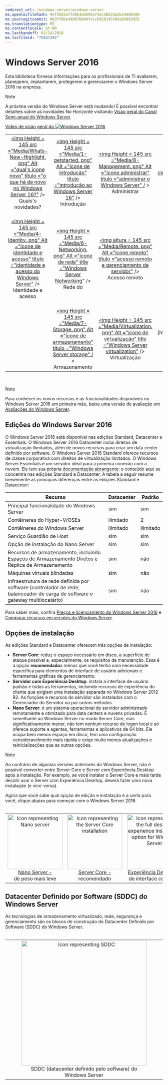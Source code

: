 ```yaml
---
redirect_url: /windows-server/windows-server
ms.openlocfilehash: 9ef5565af748b4dd592e71ec4bd34a2be58003d9
ms.sourcegitcommit: 083ff9bed4867604dfe1cb42914550da05093d25
ms.translationtype: MT
ms.contentlocale: pt-BR
ms.lasthandoff: 01/14/2020
ms.locfileid: "75947292"
---
```

# <a name="windows-server-2016"></a>Windows Server 2016

Esta biblioteca fornece informações para os profissionais de TI avaliarem, planejarem, implantarem, protegerem e gerenciarem o Windows Server 2016 na empresa.

> [!Note] 
> A próxima versão do Windows Server está mudando! É possível encontrar detalhes sobre as novidades No Horizonte visitando [Visão geral do Canal Semi-anual do Windows Server](./get-started/semi-annual-channel-overview.md). 

[Vídeo de visão geral do ![Windows Server 2016](media/front-page-video.png)](https://www.youtube-nocookie.com/embed/V8oF0JpDzaM)

<table border="0" width="100%" align='center'>
  <tr style="text-align:center;">
    <td align='center' style="width:25%; border:0;">
      <a href="/windows-server/get-started/what-s-new-in-windows-server-2016">&lt;img Height = 145 src =&quot;Media/Whats-New-Highlight. png&quot; Alt =&quot;qual&#39;s ícone novo&quot; título =&quot;o que há de novo no Windows Server 16?&quot;</a> /&gt;
        <br/>Quais&#39;s novidades?
    </td>
    <td align='center' style="width:25%; border:0;">
      <a href="/windows-server/get-started/server-basics">&lt;img Height = 145 src =&quot;Media/1-getstarted. png&quot; Alt =&quot;ícone de introdução&quot; título =&quot;introdução ao Windows Server 16&quot;</a>  /&gt;
      <br/>Introdução </td>
    <td align='center' style="width:25%; border:0;">
      <a href="/windows-server/administration/index">&lt;img Height = 145 src =&quot;Media/8-Management. png&quot; Alt =&quot;ícone administrar&quot; título =&quot;administrar o Windows Server&quot; /</a> &gt;
      <br/>Administrar </td>
    <td align='center' style="width:25%; border:0;">
      <a href="/windows-server/failover-clustering/failover-clustering-overview">&lt;img Height = 145 src =&quot;Media/3-failover. png&quot; Alt =&quot;ícone de clustering de failover&quot; título =&quot;Windows Server failover clustering</a>&quot; /&gt;
      <br/>Clustering de Failover </td>
  </tr>
  <tr style="text-align:center;">
    <td align='center' style="width:25%; border:0;"><br/>
      <a href="/windows-server/identity/identity-and-access">&lt;img Height = 145 src =&quot;Media/4-Identity. png&quot; Alt =&quot;ícone de identidade e acesso&quot; título =&quot;identidade e acesso do Windows Server&quot;</a>  /&gt;
      <br>Identidade e acesso </td>
    <td align='center' style="width:25%; border:0;"><br/>
      <a href="/windows-server/networking/networking">&lt;img Height = 145 src =&quot;Media/6-Networking. png&quot; Alt =&quot;ícone de rede&quot; title =&quot;Windows Server Networking</a>&quot; /&gt;
      <br/>Rede do </td>
    <td align='center' style="width:25%; border:0;"><br/>
      <a href="/windows-server/remote/index">&lt;img altura = 145 src =&quot;Media/Remote. png&quot; Alt =&quot;ícone remoto&quot; título =&quot;acesso remoto e gerenciamento de servidor&quot;</a>  /&gt;
      <br/>Acesso remoto </td>
    <td align='center' style="width:25%; border:0;"><br/>
      <a href="/windows-server/security/security-and-assurance">&lt;img Height = 145 src =&quot;Media/5-Security. png&quot; Alt =&quot;ícone de segurança&quot; título =&quot;Windows Server Security and Assurance&quot;</a>  /&gt;
      <br/>Segurança e controle </td>
  </tr>
  <tr style="text-align:center;">
    <td align='center' style="width:25%; border:0;">&nbsp;</td>
    <td align='center' style="width:25%; border:0;"><br>
      <a href="/windows-server/storage/storage">&lt;img Height = 145 src =&quot;Media/7-Storage. png&quot; Alt =&quot;ícone de armazenamento&quot; título =&quot;Windows Server storage&quot; /</a> &gt;
      <br/>Armazenamento </td>
   <td align='center' style="width:25%; border:0;"><br/>
      <a href="/windows-server/virtualization/virtualization">&lt;img Height = 145 src =&quot;Media/Virtualization. png&quot; Alt =&quot;ícone de virtualização&quot; title =&quot;Windows Server virtualization&quot;</a>  /&gt;
      <br/>Virtualização </td>
    <td align='center' style="width:25%; border:0;">[https://blogs.technet.microsoft.com/askperf/2008/11/18/disabling-unnecessary-services-a-word-to-the-wise/](&nbsp;) </td>
  </tr>
</table>

<br/>

> [!Note] 
> Para conhecer os novos recursos e as funcionalidades disponíveis no Windows Server 2016 em primeira mão, baixe uma versão de avaliação em [Avaliações do Windows Server](https://www.microsoft.com/evalcenter/evaluate-windows-server-2016). 


## <a name="windows-server-2016-editions"></a>Edições do Windows Server 2016

O Windows Server 2016 está disponível nas edições Standard, Datacenter e Essentials. O Windows Server 2016 Datacenter inclui direitos de virtualização ilimitados, além de novos recursos para criar um data center definido por software. O Windows Server 2016 Standard oferece recursos de classe corporativa com direitos de virtualização limitados. O Windows Server Essentials é um servidor ideal para a primeira conexão com a nuvem. Ele tem sua própria [documentação abrangente](https://go.microsoft.com/fwlink/?LinkID=827171): o conteúdo aqui se concentra nas edições Standard e Datacenter. A tabela a seguir resume brevemente as principais diferenças entre as edições Standard e Datacenter:

|Recurso|Datacenter|Padrão|  
|-------------------|----------|-----------------------|  
|Principal funcionalidade do Windows Server| sim| sim|
|Contêineres do Hyper-V/OSEs|ilimitado|   2|
|Contêineres do Windows Server|ilimitado|   ilimitado|
|Serviço Guardião de Host| sim| sim|
|Opção de instalação do Nano Server| sim| sim|
|Recursos de armazenamento, incluindo Espaços de Armazenamento Diretos e Réplica de Armazenamento| sim| não|
|Máquinas virtuais blindadas| sim| não|
|Infraestrutura de rede definida por software (controlador de rede, balanceador de carga de software e gateway multilocatário)| sim| não|

Para saber mais, confira [Preços e licenciamento do Windows Server 2016](https://www.microsoft.com/cloud-platform/windows-server-pricing) e [Comparar recursos em versões do Windows Server](https://www.microsoft.com/cloud-platform/windows-server-comparison).

## <a name="installation-options"></a>Opções de instalação

As edições Standard e Datacenter oferecem três opções de instalação:

- **Server Core**: reduz o espaço necessário em disco, a superfície de ataque possível e, especialmente, os requisitos de manutenção. Essa é a opção **recomendada**a menos que você tenha uma necessidade específica para elementos de interface de usuário adicionais e ferramentas gráficas de gerenciamento.
- **Servidor com Experiência Desktop**: instala a interface de usuário padrão e todas as ferramentas, incluindo recursos de experiência do cliente que exigiam uma instalação separada no Windows Server 2012 R2. As funções e recursos do servidor são instalados com o Gerenciador do Servidor ou por outros métodos.
- **Nano Server**: é um sistema operacional de servidor administrado remotamente e otimizado para data centers e nuvens privadas. É semelhante ao Windows Server no modo Server Core, mas significativamente menor, não tem nenhum recurso de logon local e só oferece suporte a agentes, ferramentas e aplicativos de 64 bits. Ele ocupa bem menos espaço em disco, tem uma configuração consideravelmente mais rápida e exige muito menos atualizações e reinicializações que as outras opções.

>[!Note]
> Ao contrário de algumas versões anteriores do Windows Server, não é possível converter entre Server Core e Server com Experiência Desktop após a instalação. Por exemplo, se você instalar o Server Core e mais tarde decidir usar o Server com Experiência Desktop, deverá fazer uma nova instalação (e vice-versa).


Agora que você sabe qual opção de edição e instalação é a certa para você, clique abaixo para começar com o Windows Server 2016.
<br/>
<br/>

<table border="0" width="100%" align='center'>
  <tr style="text-align:center;">
    <td align='center' style="width:33%; border:0;">
      <a  href="/windows-server/get-started/getting-started-with-nano-server"> <img width="175" src="media/nano.png" alt="Icon representing Nano server" title="Nano Server - Peso mais leve" /><br/>Nano Server - <br/></a>de peso mais leve 
    </td>
    <td align='center' style="width:33%; border:0;"><a href="/windows-server/get-started/getting-started-with-server-core"> <img width="175" src="media/servercore.png" alt="Icon representing the Server Core installation" title="Server Core - Recomendado" /><br/>Server Core - <br/></a> recomendado</td>
   <td align='center' style="width:33%; border:0;"><a href="/windows-server/get-started/getting-started-with-server-with-desktop-experience"><img width="175" src="media/desktop.png" alt="Icon representing the full desktop experience installation option for Windows Server" title="Experiência da área de trabalho - Experiência completa" /><br/>Experiência Desktop - <br/></a> de interface completa</td>
  </tr>
</table>

## <a name="windows-server-software-defined-datacenter-sddc"></a>Datacenter Definido por Software (SDDC) do Windows Server

As tecnologias de armazenamento virtualizado, rede, segurança e gerenciamento são os blocos de construção do Datacenter Definido por Software (SDDC) do Windows Server.
<br/>
<br/>

<table border="0" width="100%" align='center'>
  <tr style="text-align:center;">
    <td align='center' style="width:10%; border:0;"></td>
    <td align='center' style="width:50%; border:0;"><a href="/windows-server/sddc"><img width="400" src="media/sddc/WS16-heading.png" alt="Icon representing SDDC" title="Datacenter Definido por Software (SDDC) do Windows Server" /><br/></a> SDDC (datacenter definido pelo software) do Windows Server</td>
    <td align='center' style="width:10%; border:0;"></td>
  </tr>
</table>
